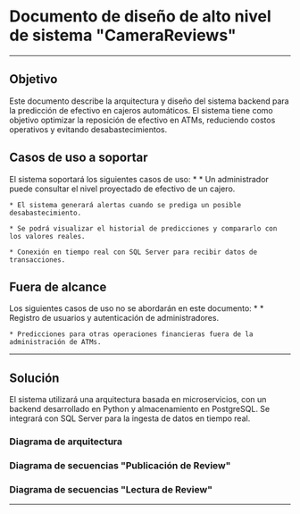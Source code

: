 
# Documento de diseño de alto nivel de sistema "CameraReviews"
---
## Objetivo
Este documento describe la arquitectura y diseño del sistema backend para la predicción de efectivo en cajeros automáticos. El sistema tiene como objetivo optimizar la reposición de efectivo en ATMs, reduciendo costos operativos y evitando desabastecimientos.

## Casos de uso a soportar
El sistema soportará los siguientes casos de uso:
* 
    * Un administrador puede consultar el nivel proyectado de efectivo de un cajero.

    * El sistema generará alertas cuando se prediga un posible desabastecimiento.

    * Se podrá visualizar el historial de predicciones y compararlo con los valores reales.

    * Conexión en tiempo real con SQL Server para recibir datos de transacciones.


## Fuera de alcance
Los siguientes casos de uso no se abordarán en este documento:
* 
    * Registro de usuarios y autenticación de administradores.

    * Predicciones para otras operaciones financieras fuera de la administración de ATMs.


---

## Solución

El sistema utilizará una arquitectura basada en microservicios, con un backend desarrollado en Python y almacenamiento en PostgreSQL. Se integrará con SQL Server para la ingesta de datos en tiempo real.

### Diagrama de arquitectura

### Diagrama de secuencias "Publicación de Review"

### Diagrama de secuencias "Lectura de Review"
---